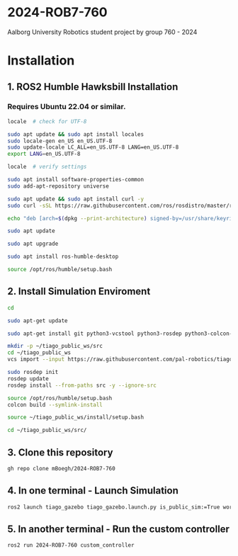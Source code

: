 # 2024-ROB7-760
Aalborg University Robotics student project by group 760 - 2024

# Installation
## 1. ROS2 Humble Hawksbill Installation
### Requires Ubuntu 22.04 or similar.
```bash
locale  # check for UTF-8

sudo apt update && sudo apt install locales
sudo locale-gen en_US en_US.UTF-8
sudo update-locale LC_ALL=en_US.UTF-8 LANG=en_US.UTF-8
export LANG=en_US.UTF-8

locale  # verify settings

sudo apt install software-properties-common
sudo add-apt-repository universe

sudo apt update && sudo apt install curl -y
sudo curl -sSL https://raw.githubusercontent.com/ros/rosdistro/master/ros.key -o /usr/share/keyrings/ros-archive-keyring.gpg

echo "deb [arch=$(dpkg --print-architecture) signed-by=/usr/share/keyrings/ros-archive-keyring.gpg] http://packages.ros.org/ros2/ubuntu $(. /etc/os-release && echo $UBUNTU_CODENAME) main" | sudo tee /etc/apt/sources.list.d/ros2.list > /dev/null

sudo apt update

sudo apt upgrade

sudo apt install ros-humble-desktop

source /opt/ros/humble/setup.bash
```

## 2. Install Simulation Enviroment
``` bash
cd

sudo apt-get update

sudo apt-get install git python3-vcstool python3-rosdep python3-colcon-common-extensions

mkdir -p ~/tiago_public_ws/src
cd ~/tiago_public_ws
vcs import --input https://raw.githubusercontent.com/pal-robotics/tiago_tutorials/humble-devel/tiago_public.repos src

sudo rosdep init
rosdep update
rosdep install --from-paths src -y --ignore-src

source /opt/ros/humble/setup.bash
colcon build --symlink-install

source ~/tiago_public_ws/install/setup.bash

cd ~/tiago_public_ws/src/
```

## 3. Clone this repository
```bash
gh repo clone mBoegh/2024-ROB7-760
```

## 4. In one terminal - Launch Simulation
```bash
ros2 launch tiago_gazebo tiago_gazebo.launch.py is_public_sim:=True world_name:=pal_office [arm_type:=no-arm]
```

## 5. In another terminal - Run the custom controller
```bash
ros2 run 2024-ROB7-760 custom_controller
```
